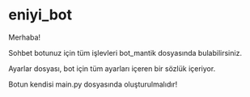 # eniyi_bot
Merhaba!

Sohbet botunuz için tüm işlevleri bot_mantik dosyasında bulabilirsiniz.

Ayarlar dosyası, bot için tüm ayarları içeren bir sözlük içeriyor.

Botun kendisi main.py dosyasında oluşturulmalıdır!
